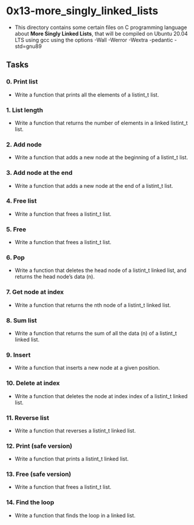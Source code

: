 # 0x13-more_singly_linked_lists
- This directory contains some certain files on C programming language about **More Singly Linked Lists**, that will be compiled on Ubuntu 20.04 LTS using gcc using the options -Wall -Werror -Wextra -pedantic -std=gnu89

## Tasks
### 0. Print list
- Write a function that prints all the elements of a listint_t list.

### 1. List length
- Write a function that returns the number of elements in a linked listint_t list.

### 2. Add node
- Write a function that adds a new node at the beginning of a listint_t list.

### 3. Add node at the end
- Write a function that adds a new node at the end of a listint_t list.

### 4. Free list
- Write a function that frees a listint_t list.

### 5. Free
- Write a function that frees a listint_t list.

### 6. Pop
- Write a function that deletes the head node of a listint_t linked list, and returns the head node’s data (n).

### 7. Get node at index
- Write a function that returns the nth node of a listint_t linked list.

### 8. Sum list
- Write a function that returns the sum of all the data (n) of a listint_t linked list.

### 9. Insert
- Write a function that inserts a new node at a given position.

### 10. Delete at index
- Write a function that deletes the node at index index of a listint_t linked list.

### 11. Reverse list
- Write a function that reverses a listint_t linked list.

### 12. Print (safe version)
- Write a function that prints a listint_t linked list.

### 13. Free (safe version)
- Write a function that frees a listint_t list.

### 14. Find the loop
- Write a function that finds the loop in a linked list.
